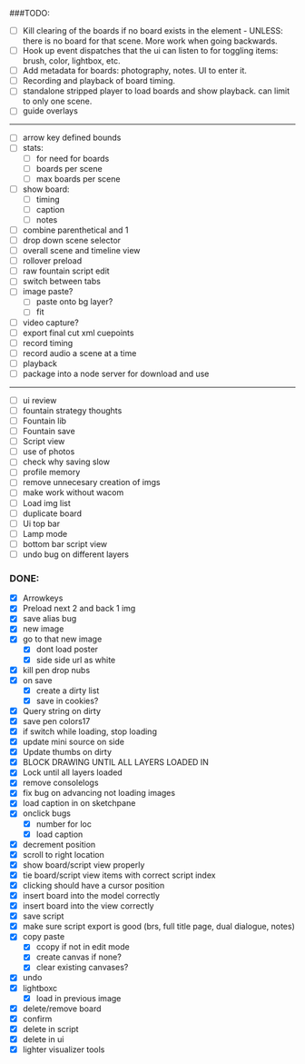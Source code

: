 ###TODO:

- [ ] Kill clearing of the boards if no board exists in the element - UNLESS: there is no board for that scene. More work when going backwards.
- [ ] Hook up event dispatches that the ui can listen to for toggling items: brush, color, lightbox, etc.
- [ ] Add metadata for boards: photography, notes. UI to enter it.
- [ ] Recording and playback of board timing.
- [ ] standalone stripped player to load boards and show playback. can limit to only one scene.
- [ ] guide overlays

------

- [ ] arrow key defined bounds
- [ ] stats:
  - [ ] for need for boards
  - [ ] boards per scene
  - [ ] max boards per scene
- [ ] show board:
  - [ ] timing
  - [ ] caption
  - [ ] notes
- [ ] combine parenthetical and 1
- [ ] drop down scene selector
- [ ] overall scene and timeline view
- [ ] rollover preload
- [ ] raw fountain script edit
- [ ] switch between tabs
- [ ] image paste?
  - [ ] paste onto bg layer?
  - [ ] fit
- [ ] video capture?
- [ ] export final cut xml cuepoints
- [ ] record timing
- [ ] record audio a scene at a time
- [ ] playback
- [ ] package into a node server for download and use

------

- [ ] ui review
- [ ] fountain strategy thoughts
- [ ] Fountain lib
- [ ] Fountain save
- [ ] Script view
- [ ] use of photos
- [ ] check why saving slow
- [ ] profile memory
- [ ] remove unnecesary creation of imgs
- [ ] make work without wacom
- [ ] Load img list
- [ ] duplicate board
- [ ] Ui top bar
- [ ] Lamp mode
- [ ] bottom bar script view
- [ ] undo bug on different layers

### DONE:

- [X] Arrowkeys
- [X] Preload next 2 and back 1 img
- [X] save alias bug
- [X] new image
- [X] go to that new image
  - [X] dont load poster
  - [X] side side url as white
- [X] kill pen drop nubs
- [X] on save
  - [X] create a dirty list
  - [X] save in cookies?
- [X] Query string on dirty
- [X] save pen colors17
- [X] if switch while loading, stop loading
- [X] update mini source on side
- [X] Update thumbs on dirty
- [X] BLOCK DRAWING UNTIL ALL LAYERS LOADED IN
- [X] Lock until all layers loaded
- [X] remove consolelogs
- [X] fix bug on advancing not loading images
- [X] load caption in on sketchpane
- [X] onclick bugs
  - [X] number for loc
  - [X] load caption
- [X] decrement position
- [X] scroll to right location
- [X] show board/script view properly
- [X] tie board/script view items with correct script index
- [X] clicking should have a cursor position
- [X] insert board into the model correctly
- [X] insert board into the view correctly
- [X] save script
- [X] make sure script export is good (brs, full title page, dual dialogue, notes)
- [X] copy paste
  - [X] ccopy if not in edit mode
  - [X] create canvas if none?
  - [X] clear existing canvases?
- [X] undo
- [X] lightboxc
  - [X] load in previous image
- [X] delete/remove board
- [X] confirm
- [X] delete in script
- [X] delete in ui
- [X] lighter visualizer tools
